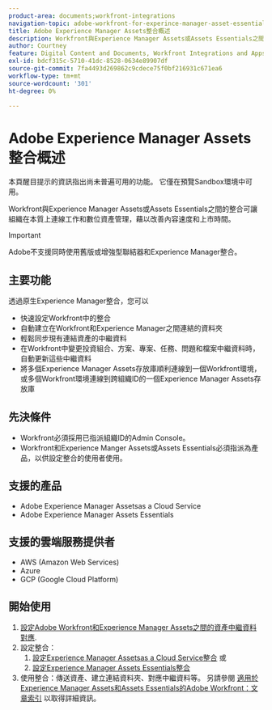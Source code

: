 ```yaml
---
product-area: documents;workfront-integrations
navigation-topic: adobe-workfront-for-experince-manager-asset-essentials
title: Adobe Experience Manager Assets整合概述
description: Workfront與Experience Manager Assets或Assets Essentials之間的整合可讓組織在本質上連線工作和數位資產管理，藉以改善內容速度和上市時間。
author: Courtney
feature: Digital Content and Documents, Workfront Integrations and Apps
exl-id: bdcf315c-5710-41dc-8528-0634e89907df
source-git-commit: 7fa4493d269862c9cdece75f0bf216931c671ea6
workflow-type: tm+mt
source-wordcount: '301'
ht-degree: 0%

---
```


# Adobe Experience Manager Assets整合概述

<span class="preview">本頁醒目提示的資訊指出尚未普遍可用的功能。 它僅在預覽Sandbox環境中可用。</span>

<!-- Audited: 12/2023 -->

Workfront與Experience Manager Assets或Assets Essentials之間的整合可讓組織在本質上連線工作和數位資產管理，藉以改善內容速度和上市時間。

>[!IMPORTANT]
>
>Adobe不支援同時使用舊版或增強型聯結器和Experience Manager整合。

## 主要功能

透過原生Experience Manager整合，您可以

* 快速設定Workfront中的整合
* 自動建立在Workfront和Experience Manager之間連結的資料夾
* 輕鬆同步現有連結資產的中繼資料
* 在Workfront中變更投資組合、方案、專案、任務、問題和檔案中繼資料時，自動更新這些中繼資料
* 將多個Experience Manager Assets存放庫順利連線到一個Workfront環境，或多個Workfront環境連線到跨組織ID的一個Experience Manager Assets存放庫


## 先決條件

* Workfront必須採用已指派組織ID的Admin Console。
* Workfront和Experience Manger Assets或Assets Essentials必須指派為產品，以供設定整合的使用者使用。


## 支援的產品

* Adobe Experience Manager Assetsas a Cloud Service
* Adobe Experience Manager Assets Essentials

## 支援的雲端服務提供者

* AWS (Amazon Web Services)
* Azure
* <span class="preview">GCP (Google Cloud Platform)</span>


## 開始使用

1. [設定Adobe Workfront和Experience Manager Assets之間的資產中繼資料對應](https://experienceleague.adobe.com/docs/experience-manager-cloud-service/content/assets/integrations/configure-asset-metadata-mapping.html?lang=en).
1. 設定整合：
   1. [設定Experience Manager Assetsas a Cloud Service整合](/help/quicksilver/administration-and-setup/configure-integrations/configure-aacs-integration.md)
或
   1. [設定Experience Manager Assets Essentials整合](/help/quicksilver/documents/adobe-workfront-for-experience-manager-assets-essentials/setup-asset-essentials.md)
1. 使用整合：傳送資產、建立連結資料夾、對應中繼資料等。 另請參閱 [適用於Experience Manager Assets和Assets Essentials的Adobe Workfront：文章索引](/help/quicksilver/documents/adobe-workfront-for-experience-manager-assets-essentials/workfront-for-aem-asset-essentials.md) 以取得詳細資訊。
